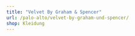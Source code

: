 ```yaml
---
title: "Velvet By Graham & Spencer"
url: /palo-alto/velvet-by-graham-und-spencer/
shop: Kleidung
---
```

